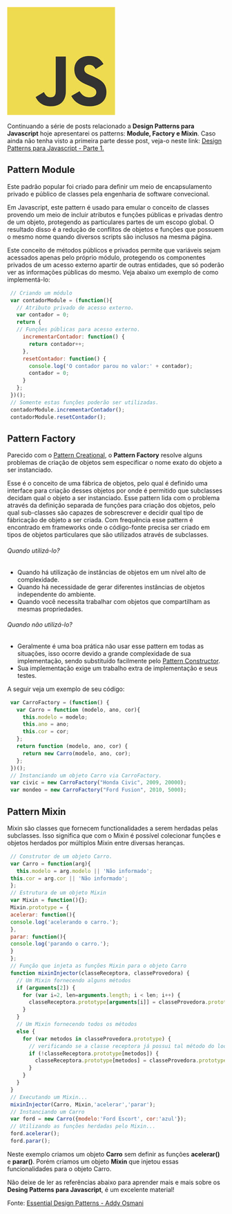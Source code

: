 ![Javascript Desing Pattenrs](../images/javascript-logo.jpg "Javascript Desing Pattenrs")

Continuando a série de posts relacionado a **Design Patterns para Javascript** hoje apresentarei os patterns: **Module, Factory e Mixin**. Caso ainda não tenha visto a primeira parte desse post, veja-o neste link: [Design Patterns para Javascript - Parte 1.](../design-patterns-para-javascript-parte-1/ "Design Patterns para Javascript – Parte 1")

## Pattern Module

Este padrão popular foi criado para definir um meio de encapsulamento privado e público de classes pela engenharia de software convecional.

Em Javascript, este pattern é usado para emular o conceito de classes provendo um meio de incluir atributos e funções públicas e privadas dentro de um objeto, protegendo as particulares partes de um escopo global. O resultado disso é a redução de conflitos de objetos e funções que possuem o mesmo nome quando diversos scripts são inclusos na mesma página.

Este conceito de métodos públicos e privados permite que variáveis sejam acessados apenas pelo próprio módulo, protegendo os componentes privados de um acesso externo apartir de outras entidades, que só poderão ver as informações públicas do mesmo. Veja abaixo um exemplo de como implementá-lo:

``` javascript
 // Criando um módulo
 var contadorModule = (function(){
   // Atributo privado de acesso externo.
   var contador = 0;
   return {
   // Funções públicas para acesso externo.
     incrementarContador: function() {
       return contador++;
     },
     resetContador: function() {
       console.log('O contador parou no valor:' + contador);
       contador = 0;
     }
   };
 })();
 // Somente estas funções poderão ser utilizadas.
 contadorModule.incrementarContador();
 contadorModule.resetContador();
``` 

## Pattern Factory

Parecido com o [Pattern Creational](../design-patterns-para-javascript-parte-1/ "Design Patterns para Javascript – Parte 1"), o **Pattern Factory** resolve alguns problemas de criação de objetos sem especificar o nome exato do objeto a ser instanciado.

Esse é o conceito de uma fábrica de objetos, pelo qual é definido uma interface para criação desses objetos por onde é permitido que subclasses decidam qual o objeto a ser instanciado. Esse pattern lida com o problema através da definição separada de funções para criação dos objetos, pelo qual sub-classes são capazes de sobrescrever e decidir qual tipo de fábricação de objeto a ser criada. Com frequência esse pattern é encontrado em frameworks onde o código-fonte precisa ser criado em tipos de objetos particulares que são utilizados através de subclasses.

###### Quando utilizá-lo?

*   Quando há utilização de instâncias de objetos em um nível alto de complexidade.
*   Quando há necessidade de gerar diferentes instâncias de objetos independente do ambiente.
*   Quando você necessita trabalhar com objetos que compartilham as mesmas propriedades.

###### Quando não utilizá-lo?

*   Geralmente é uma boa prática não usar esse pattern em todas as situações, isso ocorre devido a grande complexidade de sua implementação, sendo substituído facilmente pelo [Pattern Constructor](../design-patterns-para-javascript-parte-1/ "Design Patterns para Javascript – Parte 1").
*   Sua implementação exige um trabalho extra de implementação e seus testes.

A seguir veja um exemplo de seu código:

``` javascript
 var CarroFactory = (function() {
   var Carro = function (modelo, ano, cor){
     this.modelo = modelo;
     this.ano = ano;
     this.cor = cor;
   };
   return function (modelo, ano, cor) {
     return new Carro(modelo, ano, cor);
   };
 })();
 // Instanciando um objeto Carro via CarroFactory.
 var civic = new CarroFactory("Honda Civic", 2009, 20000);
 var mondeo = new CarroFactory("Ford Fusion", 2010, 5000);
``` 

## Pattern Mixin

Mixin são classes que fornecem functionalidades a serem herdadas pelas subclasses. Isso significa que com o Mixin é possível colecionar funções e objetos herdados por múltiplos Mixin entre diversas heranças.

``` javascript
 // Construtor de um objeto Carro.
 var Carro = function(arg){
   this.modelo = arg.modelo || 'Não informado';
 this.cor = arg.cor || 'Não informado';
 };
 // Estrutura de um objeto Mixin
 var Mixin = function(){};
 Mixin.prototype = {
 acelerar: function(){
 console.log('acelerando o carro.');
 },
 parar: function(){
 console.log('parando o carro.');
 }
 };
 // Função que injeta as funções Mixin para o objeto Carro
 function mixinInjector(classeReceptora, classeProvedora) {
   // Um Mixin fornecendo alguns métodos
   if (arguments[2]) {
     for (var i=2, len=arguments.length; i < len; i++) {
       classeReceptora.prototype[arguments[i]] = classeProvedora.prototype[arguments[i]];
     }
   }
   // Um Mixin fornecendo todos os métodos
   else {
     for (var metodos in classeProvedora.prototype) {
       // verificando se a classe receptora já possui tal método do loop...
       if (!classeReceptora.prototype[metodos]) {
         classeReceptora.prototype[metodos] = classeProvedora.prototype[metodos];
       }
     }
   }
 }
 // Executando um Mixin...
 mixinInjector(Carro, Mixin,'acelerar','parar');
 // Instanciando um Carro
 var ford = new Carro({modelo:'Ford Escort', cor:'azul'});
 // Utilizando as funções herdadas pelo Mixin...
 ford.acelerar();
 ford.parar();
``` 

Neste exemplo criamos um objeto **Carro** sem definir as funções **acelerar()** e **parar()**. Porém criamos um objeto **Mixin** que injetou essas funcionalidades para o objeto Carro.

Não deixe de ler as referências abaixo para aprender mais e mais sobre os **Desing Patterns para Javascript**, é um excelente material!

Fonte: [Essential Design Patterns - Addy Osmani](http://www.addyosmani.com/resources/essentialjsdesignpatterns/book/ "Essetial Design Patterns - Addy Osmani")